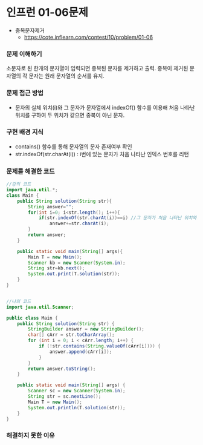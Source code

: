 # 인프런 01-06문제
- 중복문자제거 
    - https://cote.inflearn.com/contest/10/problem/01-06

### 문제 이해하기

소문자로 된 한개의 문자열이 입력되면 중복된 문자를 제거하고 출력.
중복이 제거된 문자열의 각 문자는 원래 문자열의 순서를 유지.




### 문제 접근 방법

- 문자의 실체 위치(i)와 그 문자가 문자열에서 indexOf() 함수를 이용해 처음 나타난 위치를 구하여
두 위치가 같으면 중복이 아닌 문자.

### 구현 배경 지식
- contains() 함수를 통해 문자열의 문자 존재여부 확인
- str.indexOf(str.charAt(i)) : i번에 있는 문자가 처음 나타난 인덱스 번호를 리턴

### 문제를 해결한 코드
```java
//강의 코드
import java.util.*;
class Main {
    public String solution(String str){
        String answer="";
        for(int i=0; i<str.length(); i++){
            if(str.indexOf(str.charAt(i))==i) //그 문자가 처음 나타난 위치와 실제 위치가 같으면 answer에 저장
                answer+=str.charAt(i); 
        }
        return answer;
    }

    public static void main(String[] args){
        Main T = new Main();
        Scanner kb = new Scanner(System.in);
        String str=kb.next();
        System.out.print(T.solution(str));
    }
}


//나의 코드 
import java.util.Scanner;

public class Main {
    public String solution(String str) {
        StringBuilder answer = new StringBuilder();
        char[] cArr = str.toCharArray();
        for (int i = 0; i < cArr.length; i++) {
            if (!str.contains(String.valueOf(cArr[i]))) {
                answer.append(cArr[i]);
            }
        }
        return answer.toString();
    }

    public static void main(String[] args) {
        Scanner sc = new Scanner(System.in);
        String str = sc.nextLine();
        Main T = new Main();
        System.out.println(T.solution(str));
    }
}


```

### 해결하지 못한 이유

